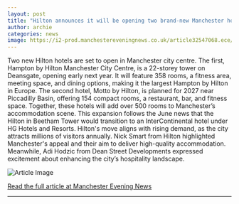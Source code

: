 ```yaml
---
layout: post
title: "Hilton announces it will be opening two brand-new Manchester hotels"
author: archie
categories: news
image: https://i2-prod.manchestereveningnews.co.uk/article32547068.ece/ALTERNATES/s1200/0_image002.jpg
---
```

Two new Hilton hotels are set to open in Manchester city centre. The first, Hampton by Hilton Manchester City Centre, is a 22-storey tower on Deansgate, opening early next year. It will feature 358 rooms, a fitness area, meeting space, and dining options, making it the largest Hampton by Hilton in Europe. The second hotel, Motto by Hilton, is planned for 2027 near Piccadilly Basin, offering 154 compact rooms, a restaurant, bar, and fitness space. Together, these hotels will add over 500 rooms to Manchester’s accommodation scene. This expansion follows the June news that the Hilton in Beetham Tower would transition to an InterContinental hotel under HG Hotels and Resorts. Hilton's move aligns with rising demand, as the city attracts millions of visitors annually. Nick Smart from Hilton highlighted Manchester's appeal and their aim to deliver high-quality accommodation. Meanwhile, Adi Hodzic from Dean Street Developments expressed excitement about enhancing the city’s hospitality landscape.

![Article Image](https://i2-prod.manchestereveningnews.co.uk/article32547068.ece/ALTERNATES/s1200/0_image002.jpg)

[Read the full article at Manchester Evening News](https://www.manchestereveningnews.co.uk/news/greater-manchester-news/hilton-announces-opening-two-brand-32546907)

---
